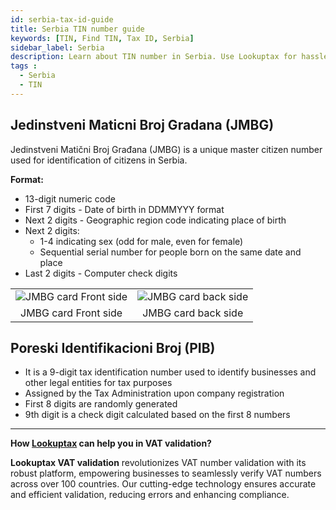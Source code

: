 ```yaml
---
id: serbia-tax-id-guide
title: Serbia TIN number guide
keywords: [TIN, Find TIN, Tax ID, Serbia]
sidebar_label: Serbia
description: Learn about TIN number in Serbia. Use Lookuptax for hassle-free tax id validation in Serbia and other 100+ countries
tags : 
  - Serbia
  - TIN
---
```


## Jedinstveni Maticni Broj Gradana (JMBG)
Jedinstveni Matični Broj Građana (JMBG) is a unique master citizen number used for identification of citizens in Serbia.

**Format:**
* 13-digit numeric code
* First 7 digits - Date of birth in DDMMYYY format
* Next 2 digits - Geographic region code indicating place of birth
* Next 2 digits: 
  * 1-4 indicating sex (odd for male, even for female)
  * Sequential serial number for people born on the same date and place
* Last 2 digits - Computer check digits


<table align="center" border="0px" border-color="#dedede"><tr><td>
  <img src="/docs/img/taxid/jmbg-front.PNG" alt="JMBG card Front side"  title="JMBG card Front side"/>
  </td><td>
  <img src="/docs/img/taxid/jmbg-back.PNG" alt="JMBG card back side"  title="JMBG card back side"/>
  </td></tr>
  <tr><td align="center">JMBG card Front side</td><td align="center">JMBG card back side</td></tr>
</table>


## Poreski Identifikacioni Broj (PIB)

* It is a 9-digit tax identification number used to identify businesses and other legal entities for tax purposes
* Assigned by the Tax Administration upon company registration
* First 8 digits are randomly generated
* 9th digit is a check digit calculated based on the first 8 numbers


----
**How [Lookuptax](https://lookuptax.com/) can help you in VAT validation?**

**Lookuptax VAT validation** revolutionizes VAT number validation with its robust platform, empowering businesses to seamlessly verify VAT numbers across over 100 countries. Our cutting-edge technology ensures accurate and efficient validation, reducing errors and enhancing compliance.
